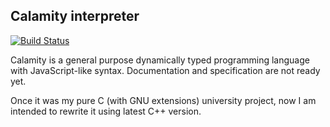 ## Calamity interpreter
[![Build Status](https://travis-ci.com/VitahaKryvenko/calamity_interpreter.svg?branch=master)](https://travis-ci.com/VitahaKryvenko/calamity_interpreter)

Calamity is a general purpose dynamically typed
programming language with JavaScript-like
syntax. Documentation and specification are not ready yet.

Once it was my pure C (with GNU extensions) university project, now
I am intended to rewrite it using latest C++ version.